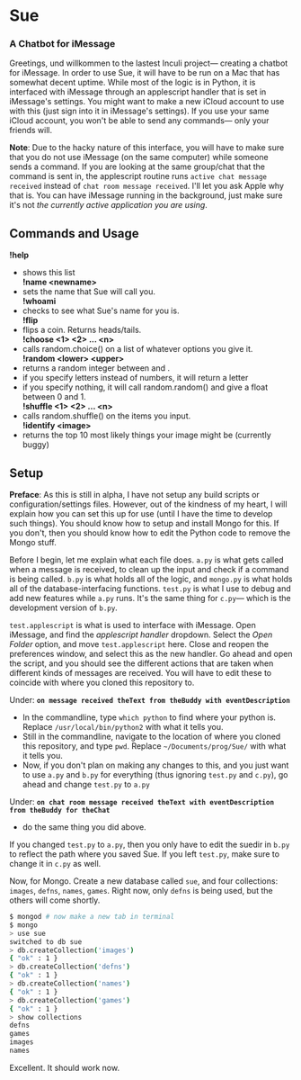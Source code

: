 # Sue
### A Chatbot for iMessage

Greetings, und willkommen to the lastest Inculi project— creating a chatbot for iMessage. In order to use Sue, it will have to be run on a Mac that has somewhat decent uptime. While most of the logic is in Python, it is interfaced with iMessage through an applescript handler that is set in iMessage's settings. You might want to make a new iCloud account to use with this (just sign into it in iMessage's settings). If you use your same iCloud account, you won't be able to send any commands— only your friends will.

**Note**: Due to the hacky nature of this interface, you will have to make sure that you do not use iMessage (on the same computer) while someone sends a command. If you are looking at the same group/chat that the command is sent in, the applescript routine runs `active chat message received` instead of `chat room message received`. I'll let you ask Apple why that is. You can have iMessage running in the background, just make sure it's not *the currently active application you are using*.

## Commands and Usage
**!help**  
- shows this list  
**!name \<newname>**  
- sets the name that Sue will call you.  **!whoami**  
- checks to see what Sue's name for you is.  **!flip**  
- flips a coin. Returns heads/tails.  **!choose <1> <2> ... \<n>**  
- calls random.choice() on a list of whatever options you give it.  **!random \<lower> \<upper>**  
- returns a random integer between <lower> and <upper>.  
- if you specify letters instead of numbers, it will return a letter  
- if you specify nothing, it will call random.random() and give a float between 0 and 1.  **!shuffle <1> <2> ... \<n>**  
- calls random.shuffle() on the items you input.  **!identify \<image>**  
- returns the top 10 most likely things your image might be (currently buggy)

## Setup
**Preface**: As this is still in alpha, I have not setup any build scripts or configuration/settings files. However, out of the kindness of my heart, I will explain how you can set this up for use (until I have the time to develop such things). You should know how to setup and install Mongo for this. If you don't, then you should know how to edit the Python code to remove the Mongo stuff.

Before I begin, let me explain what each file does. `a.py` is what gets called when a message is received, to clean up the input and check if a command is being called. `b.py` is what holds all of the logic, and `mongo.py` is what holds all of the database-interfacing functions. `test.py` is what I use to debug and add new features while `a.py` runs. It's the same thing for `c.py`— which is the development version of `b.py`.

`test.applescript` is what is used to interface with iMessage. Open iMessage, and find the *applescript handler* dropdown. Select the *Open Folder* option, and move `test.applescript` here. Close and reopen the preferences window, and select this as the new handler. Go ahead and open the script, and you should see the different actions that are taken when different kinds of messages are received. You will have to edit these to coincide with where you cloned this repository to.

Under: **`on message received theText from theBuddy with eventDescription`**  
- In the commandline, type `which python` to find where your python is. Replace `/usr/local/bin/python2` with what it tells you.  
- Still in the commandline, navigate to the location of where you cloned this repository, and type `pwd`. Replace `~/Documents/prog/Sue/` with what it tells you.
- Now, if you don't plan on making any changes to this, and you just want to use `a.py` and `b.py` for everything (thus ignoring `test.py` and `c.py`), go ahead and change `test.py` to `a.py`

Under: **`on chat room message received theText with eventDescription from theBuddy for theChat`**  
- do the same thing you did above.

If you changed `test.py` to `a.py`, then you only have to edit the suedir in `b.py` to reflect the path where you saved Sue. If you left `test.py`, make sure to change it in `c.py` as well.

Now, for Mongo. Create a new database called `sue`, and four collections: `images`, `defns`, `names`, `games`. Right now, only `defns` is being used, but the others will come shortly.

```bash
$ mongod # now make a new tab in terminal
$ mongo
> use sue
switched to db sue
> db.createCollection('images')
{ "ok" : 1 }
> db.createCollection('defns')
{ "ok" : 1 }
> db.createCollection('names')
{ "ok" : 1 }
> db.createCollection('games')
{ "ok" : 1 }
> show collections
defns
games
images
names
```
Excellent. It should work now.